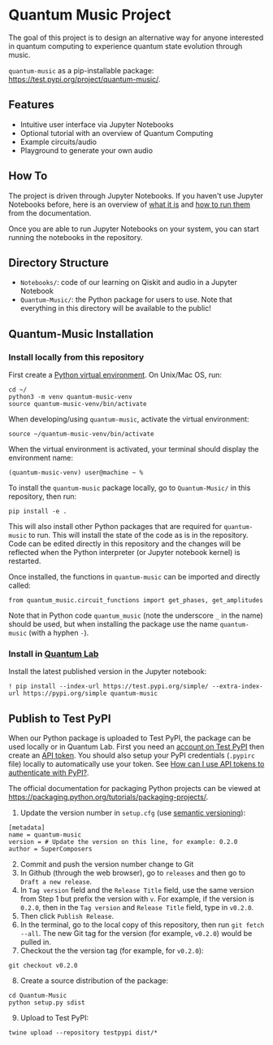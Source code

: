 # Quantum Music Project
The goal of this project is to design an alternative way for anyone interested in quantum computing to experience quantum state evolution through music.

`quantum-music` as a pip-installable package: https://test.pypi.org/project/quantum-music/.

## Features
- Intuitive user interface via Jupyter Notebooks
- Optional tutorial with an overview of Quantum Computing
- Example circuits/audio
- Playground to generate your own audio

## How To
The project is driven through Jupyter Notebooks. If you haven't use Jupyter Notebooks before, here is an overview of [what it is](https://jupyter-notebook-beginner-guide.readthedocs.io/en/latest/what_is_jupyter.html) and [how to run them](https://jupyter-notebook-beginner-guide.readthedocs.io/en/latest/execute.html) from the documentation.

Once you are able to run Jupyter Notebooks on your system, you can start running the notebooks in the repository.

## Directory Structure
* `Notebooks/`: code of our learning on Qiskit and audio in a Jupyter Notebook
* `Quantum-Music/`: the Python package for users to use. Note that everything in this directory will be available to the public!

## Quantum-Music Installation
### Install locally from this repository
First create a [Python virtual environment](https://docs.python.org/3/tutorial/venv.html#creating-virtual-environments). On Unix/Mac OS, run:
```
cd ~/
python3 -m venv quantum-music-venv
source quantum-music-venv/bin/activate
```
When developing/using `quantum-music`, activate the virtual environment:
```
source ~/quantum-music-venv/bin/activate
```

When the virtual environment is activated, your terminal should display the environment name:
```
(quantum-music-venv) user@machine ~ %
```

To install the `quantum-music` package locally, go to `Quantum-Music/` in this repository, then run:
```
pip install -e .
```
This will also install other Python packages that are required for `quantum-music` to run. This will install the state of the code as is in the repository. Code can be edited directly in this repository and the changes will be reflected when the Python interpreter (or Jupyter notebook kernel) is restarted.

Once installed, the functions in `quantum-music` can be imported and directly called:
```
from quantum_music.circuit_functions import get_phases, get_amplitudes
```

Note that in Python code `quantum_music` (note the underscore `_` in the name) should be used, but when installing the package use the name `quantum-music` (with a hyphen `-`).

### Install in [Quantum Lab](https://quantum-computing.ibm.com/lab/)
Install the latest published version in the Jupyter notebook:
```
! pip install --index-url https://test.pypi.org/simple/ --extra-index-url https://pypi.org/simple quantum-music
```

## Publish to Test PyPI
When our Python package is uploaded to Test PyPI, the package can be used locally or in Quantum Lab. First you need an [account on Test PyPI](https://test.pypi.org/account/register/ ) then create an [API token](https://test.pypi.org/manage/account/#api-tokens). You should also setup your PyPI credentials (`.pypirc` file) locally to automatically use your token. See [How can I use API tokens to authenticate with PyPI?](https://test.pypi.org/help/#apitoken).


The official documentation for packaging Python projects can be viewed at https://packaging.python.org/tutorials/packaging-projects/.

1. Update the version number in `setup.cfg` (use [semantic versioning](https://semver.org/)):
```
[metadata]
name = quantum-music
version = # Update the version on this line, for example: 0.2.0
author = SuperComposers
```
2. Commit and push the version number change to Git
3. In Github (through the web browser), go to `releases` and then go to `Draft a new release`.
4. In `Tag version` field and the `Release Title` field, use the same version from Step 1 but prefix the version with `v`. For example, if the version is `0.2.0`, then in the `Tag version` and `Release Title` field, type in `v0.2.0`.
5. Then click `Publish Release`.
6. In the terminal, go to the local copy of this repository, then run `git fetch --all`. The new Git tag for the version (for example, `v0.2.0`) would be pulled in.
7. Checkout the the version tag (for example, for `v0.2.0`):
```
git checkout v0.2.0
```
8. Create a source distribution of the package:
```
cd Quantum-Music
python setup.py sdist
```
9. Upload to Test PyPI:
```
twine upload --repository testpypi dist/*
```
